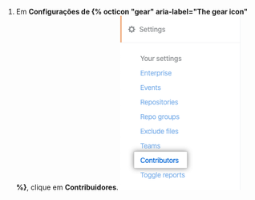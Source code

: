 1. Em **Configurações de {% octicon "gear" aria-label="The gear icon" %}**, clique em **Contribuidores**. ![Aba de colaboradores](/assets/images/help/insights/contributors-tab.png)

